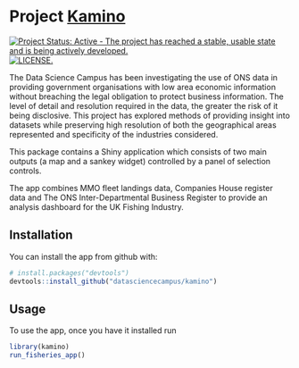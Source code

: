 
<!-- README.md is generated from README.Rmd. Please edit that file -->
Project [Kamino](http://starwars.wikia.com/wiki/Kamino)
=======================================================

[![Project Status: Active - The project has reached a stable, usable state and is being actively developed.](http://www.repostatus.org/badges/latest/active.svg)](http://www.repostatus.org/#active) [![LICENSE.](https://img.shields.io/badge/license-OGL--3-brightgreen.svg?style=flat)](http://www.nationalarchives.gov.uk/doc/open-government-licence/version/3/)

The Data Science Campus has been investigating the use of ONS data in providing government organisations with low area economic information without breaching the legal obligation to protect business information. The level of detail and resolution required in the data, the greater the risk of it being disclosive. This project has explored methods of providing insight into datasets while preserving high resolution of both the geographical areas represented and specificity of the industries considered.

This package contains a Shiny application which consists of two main outputs (a map and a sankey widget) controlled by a panel of selection controls.

The app combines MMO fleet landings data, Companies House register data and The ONS Inter-Departmental Business Register to provide an analysis dashboard for the UK Fishing Industry.


Installation
------------

You can install the app from github with:

``` r
# install.packages("devtools")
devtools::install_github("datasciencecampus/kamino")
```

Usage
-----

To use the app, once you have it installed run

``` r
library(kamino)
run_fisheries_app()
```
